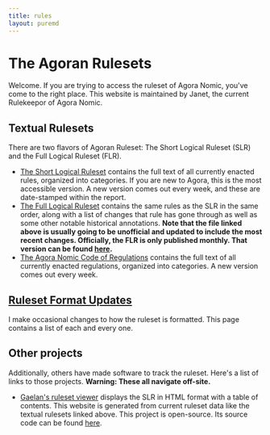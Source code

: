 ```yaml
---
title: rules
layout: puremd
---
```

# The Agoran Rulesets

Welcome. If you are trying to access the ruleset of Agora Nomic, you've
come to the right place. This website is maintained by Janet, the
current Rulekeepor of Agora Nomic.

## Textual Rulesets

There are two flavors of Agoran Ruleset: The Short Logical Ruleset (SLR)
and the Full Logical Ruleset (FLR).

* [The Short Logical Ruleset](slr.txt) contains the full text of all
  currently enacted rules, organized into categories. If you are new to
  Agora, this is the most accessible version. A new version comes out
  every week, and these are date-stamped within the report.
* [The Full Logical Ruleset](flr-fresh.txt) contains the same rules as
  the SLR in the same order, along with a list of changes that rule has
  gone through as well as some other notable historical annotations.
  **Note that the file linked above is usually going to be unofficial
  and updated to include the most recent changes. Officially, the FLR is
  only published monthly. That version can be found [here](flr.txt).**
* [The Agora Nomic Code of Regulations](acorn.txt) contains the full
  text of all currently enacted regulations, organized into categories.
  A new version comes out every week.

## [Ruleset Format Updates](updates)

I make occasional changes to how the ruleset is formatted. This page
contains a list of each and every one.

## Other projects

Additionally, others have made software to track the ruleset. Here's a
list of links to those projects. **Warning: These all navigate
off-site.**

* [Gaelan's ruleset viewer](https://agora-ruleset.gaelan.me) displays
  the SLR in HTML format with a table of contents. This website is
  generated from current ruleset data like the textual rulesets linked
  above. This project is open-source. Its source code can be found
  [here](https://github.com/AgoraNomic/ruleset-viewer).
